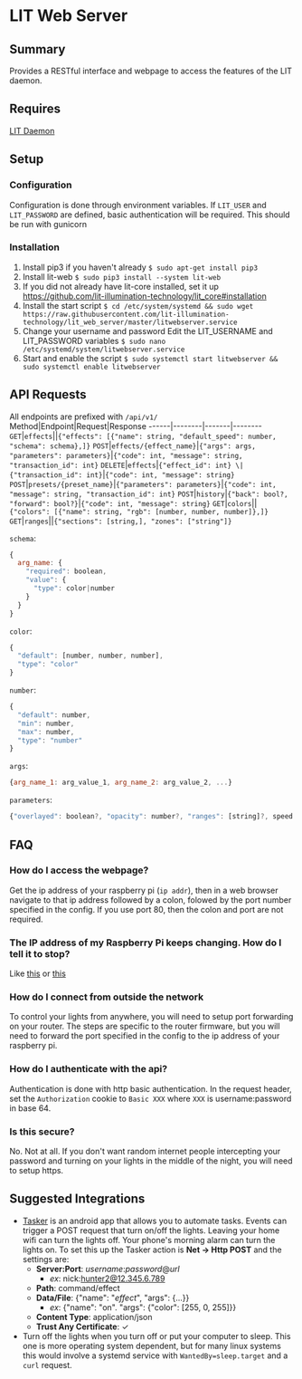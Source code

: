 # LIT Web Server
## Summary
Provides a RESTful interface and webpage to access the features of the LIT daemon.

## Requires
[LIT Daemon](https://github.com/nickpesce/lit)

## Setup
### Configuration
Configuration is done through environment variables.
If `LIT_USER` and `LIT_PASSWORD` are defined, basic authentication will be required.
This should be run with gunicorn

### Installation
1. Install pip3 if you haven't already
`$ sudo apt-get install pip3`
2. Install lit-web
`$ sudo pip3 install --system lit-web`
3. If you did not already have lit-core installed, set it up
https://github.com/lit-illumination-technology/lit_core#installation
4. Install the start script
`$ cd /etc/system/systemd && sudo wget https://raw.githubusercontent.com/lit-illumination-technology/lit_web_server/master/litwebserver.service`
5. Change your username and password
Edit the LIT_USERNAME and LIT_PASSWORD variables
`$ sudo nano /etc/systemd/system/litwebserver.service`
6. Start and enable the script
`$ sudo systemctl start litwebserver && sudo systemctl enable litwebserver`

## API Requests
All endpoints are prefixed with `/api/v1/`
Method|Endpoint|Request|Response
------|--------|-------|--------
`GET`|`effects`||`{"effects": [{"name": string, "default_speed": number, "schema": schema},]}`
`POST`|`effects/{effect_name}`|`{"args": args, "parameters": parameters}`|`{"code": int, "message": string, "transaction_id": int}`
`DELETE`|`effects`|`{"effect_id": int} \| {"transaction_id": int}`|`{"code": int, "message": string}`
`POST`|`presets/{preset_name}`|`{"parameters": parameters}`|`{"code": int, "message": string, "transaction_id": int}`
`POST`|`history`|`{"back": bool?, "forward": bool?}`|`{"code": int, "message": string}`
`GET`|`colors`||`{"colors": [{"name": string, "rgb": [number, number, number]},]}`
`GET`|`ranges`||`{"sections": [string,], "zones": ["string"]}`


`schema`:
``` javascript
{
  arg_name: {
    "required": boolean,
    "value": {
      "type": color|number
    }
  }
}
```
`color`:
```javascript
{
  "default": [number, number, number],
  "type": "color"
}
```
`number`:
```javascript
{
  "default": number,
  "min": number,
  "max": number,
  "type": "number"
}
```
`args`:
```javascript
{arg_name_1: arg_value_1, arg_name_2: arg_value_2, ...}
```
`parameters`:
```javascript
{"overlayed": boolean?, "opacity": number?, "ranges": [string]?, speed: number?}
```
## FAQ
### How do I access the webpage?
Get the ip address of your raspberry pi (`ip addr`), then in a web browser navigate to that ip address followed by a colon, folowed by the port number specified in the config. If you use port 80, then the colon and port are not required.
### The IP address of my Raspberry Pi keeps changing. How do I tell it to stop?
Like [this](https://thepihut.com/blogs/raspberry-pi-tutorials/16683276-how-to-setup-a-static-ip-address-on-your-raspberry-pi) or [this](https://www.howtogeek.com/184310/ask-htg-should-i-be-setting-static-ip-addresses-on-my-router/)
### How do I connect from outside the network
To control your lights from anywhere, you will need to setup port forwarding on your router. The steps are specific to the router firmware, but you will need to forward the port specified in the config to the ip address of your raspberry pi.
### How do I authenticate with the api?
Authentication is done with http basic authentication. In the request header, set the `Authorization` cookie to `Basic XXX` where `XXX` is username:password in base 64.
### Is this secure?
No. Not at all. If you don't want random internet people intercepting your password and turning on your lights in the middle of the night, you will need to setup https.

## Suggested Integrations
- [Tasker](https://play.google.com/store/apps/details?id=net.dinglisch.android.taskerm&hl=en_US) is an android app that allows you to automate tasks. Events can trigger a POST request that turn on/off the lights. Leaving your home wifi can turn the lights off. Your phone's morning alarm can turn the lights on. To set this up the Tasker action is __Net -> Http POST__ and the settings are:
    - __Server:Port__: *username*:*password*@*url*
        - *ex*: nick:hunter2@12.345.6.789
    - __Path__: command/effect
    - __Data/File__: {"name": "*effect*", "args": {...}}
        - *ex*: {"name": "on". "args": {"color": [255, 0, 255]}}
    - __Content Type__: application/json
    - __Trust Any Certificate__: ✓
- Turn off the lights when you turn off or put your computer to sleep. This one is more operating system dependent, but for many linux systems this would involve a systemd service with `WantedBy=sleep.target` and a `curl` request.
